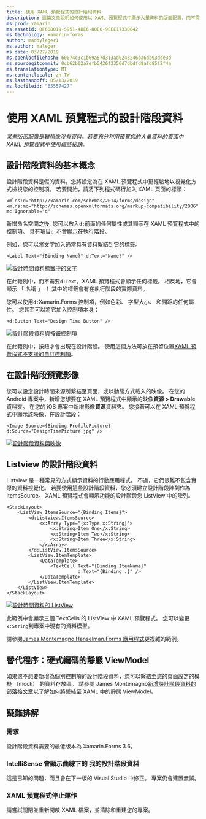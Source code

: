 ```yaml
---
title: 使用 XAML 預覽程式的設計階段資料
description: 這篇文章說明如何使用以 XAML 預覽程式中顯示大量資料的版面配置，而不需執行您的應用程式的設計階段資料。
ms.prod: xamarin
ms.assetid: 0F608019-5951-4BE6-80E0-9EEE1733D642
ms.technology: xamarin-forms
author: maddyleger1
ms.author: maleger
ms.date: 03/27/2019
ms.openlocfilehash: 60074c3c1b69a57d313ad0243246ba6db93dde3d
ms.sourcegitcommit: 0cb62b02a7efb5426f2356d7dbdfd9afd85f2f4a
ms.translationtype: MT
ms.contentlocale: zh-TW
ms.lasthandoff: 05/13/2019
ms.locfileid: "65557427"
---
```

# <a name="use-design-time-data-with-the-xaml-previewer"></a>使用 XAML 預覽程式的設計階段資料

_某些版面配置是難想像沒有資料。若要充分利用預覽您的大量資料的頁面中 XAML 預覽程式中使用這些秘訣。_

## <a name="design-time-data-basics"></a>設計階段資料的基本概念

設計階段資料是假的資料，您將設定為在 XAML 預覽程式中更輕鬆地以視覺化方式檢視您的控制項。 若要開始，請將下列程式碼行加入 XAML 頁面的標頭：

```xaml
xmlns:d="http://xamarin.com/schemas/2014/forms/design"
xmlns:mc="http://schemas.openxmlformats.org/markup-compatibility/2006"
mc:Ignorable="d"
```

新增命名空間之後, 您可以放入`d:`前面的任何屬性或其顯示在 XAML 預覽程式中的控制項。 具有項目`d:`不會顯示在執行階段。

例如，您可以將文字加入通常具有資料繫結到它的標籤。

```xaml
<Label Text="{Binding Name}" d:Text="Name!" />
```

[![設計時間資料標籤中的文字](xaml-previewer-images/designtimedata-label-sm.png "設計時間的文字資料標籤")](xaml-previewer-images/designtimedata-label-lg.png#lightbox)

在此範例中，而不需要`d:Text`，XAML 預覽程式會顯示任何標籤。 相反地，它會顯示 「 名稱 」 ！ 其中的標籤會有在執行階段的實際資料。

您可以使用`d:`Xamarin.Forms 控制項，例如色彩、 字型大小、 和間距的任何屬性。 您甚至可以將它加入控制項本身：

```xaml
<d:Button Text="Design Time Button" />
```

[![設計階段資料與按鈕控制項](xaml-previewer-images/designtimedata-controls-sm.png "設計階段資料與按鈕控制項")](xaml-previewer-images/designtimedata-controls-lg.png#lightbox)

在此範例中，按鈕才會出現在設計階段。 使用這個方法可放在預留位置[XAML 預覽程式不支援的自訂控制項](render-custom-controls.md)。

## <a name="preview-images-at-design-time"></a>在設計階段預覽影像

您可以設定設計時間來源所繫結至頁面，或以動態方式載入的映像。 在您的 Android 專案中，新增您想要在 XAML 預覽程式中顯示的映像**資源 > Drawable**資料夾。 在您的 iOS 專案中新增影像**資源**資料夾。 您接著可以在 XAML 預覽程式中顯示該映像，在設計階段：

```xaml
<Image Source={Binding ProfilePicture} d:Source="DesignTimePicture.jpg" />
```
[![設計階段資料與映像](xaml-previewer-images/designtimedata-image-sm.png "設計 iamges 時間資料")](xaml-previewer-images/designtimedata-image-lg.png#lightbox)

## <a name="design-time-data-for-listviews"></a>Listview 的設計階段資料

Listview 是一種常見的方式顯示資料的行動應用程式。 不過，它們很難不包含實際的資料視覺化。 若要使用這些設計階段資料，您必須建立設計階段陣列作為 ItemsSource。 XAML 預覽程式會顯示功能的設計階段您 ListView 中的陣列。

```xaml
<StackLayout>
    <ListView ItemsSource="{Binding Items}">
        <d:ListView.ItemsSource>
            <x:Array Type="{x:Type x:String}">
                <x:String>Item One</x:String>
                <x:String>Item Two</x:String>
                <x:String>Item Three</x:String>
            </x:Array>
        </d:ListView.ItemsSource>
        <ListView.ItemTemplate>
            <DataTemplate>
                <TextCell Text="{Binding ItemName}"
                          d:Text="{Binding .}" />
            </DataTemplate>
        </ListView.ItemTemplate>
    </ListView>
</StackLayout>
```

[![設計時間資料的 ListView](xaml-previewer-images/designtimedata-itemssource-sm.png "設計時間資料的 ListView")](xaml-previewer-images/designtimedata-itemssource-lg.png#lightbox)

此範例中會顯示三個 TextCells 的 ListView 中 XAML 預覽程式。 您可以變更`x:String`到專案中現有的資料模型。

請參閱[James Montemagno Hanselman.Forms 應用程式](https://github.com/jamesmontemagno/Hanselman.Forms/blob/vnext/src/Hanselman/Views/Podcasts/PodcastDetailsPage.xaml#L26-L47)更複雜的範例。

## <a name="alternative-hardcode-a-static-viewmodel"></a>替代程序：硬式編碼的靜態 ViewModel

如果您不想要新增為個別控制項的設計階段資料，您可以繫結至您的頁面設定的模擬 （mock） 的資料存放區。 請參閱 James Montemagno[新增設計階段資料的部落格文章](http://motzcod.es/post/143702671962/xamarinforms-xaml-previewer-design-time-data)以了解如何將繫結至 XAML 中的靜態 ViewModel。

## <a name="troubleshooting"></a>疑難排解

### <a name="requirements"></a>需求

設計階段資料需要的最低版本為 Xamarin.Forms 3.6。

### <a name="intellisense-shows-squiggly-lines-under-my-design-time-data"></a>IntelliSense 會顯示曲線下的 我的設計階段資料

這是已知的問題，而且會在下一版的 Visual Studio 中修正。 專案仍會建置無誤。

### <a name="the-xaml-previewer-stopped-working"></a>XAML 預覽程式停止運作

請嘗試關閉並重新開啟 XAML 檔案，並清除和重建您的專案。
